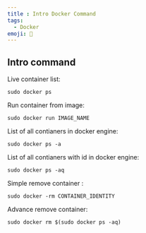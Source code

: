 ```yaml
---
title : Intro Docker Command
tags:
  - Docker
emoji: 🐋
---
```


## Intro command 

Live container list:
```Terminal
sudo docker ps
```
Run container from image:
```Terminal
sudo docker run IMAGE_NAME
```
List of all contianers in docker engine:
```Terminal
sudo docker ps -a
```
List of all contianers with id in docker engine:
```Terminal
sudo docker ps -aq
```
Simple remove container :
```Terminal
sudo docker -rm CONTAINER_IDENTITY
```
Advance remove container:
```Terminal
sudo docker rm $(sudo docker ps -aq)
```